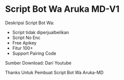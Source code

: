 <h1> Script Bot Wa Aruka MD-V1 </h1>

Deskripsi Script Bot Wa:
* Script tidak diperjualbelikan
* Script No Enc
* Free Apikey
* Fitur 100+
* Support Pairing Code

Sumber Download: Dari Youtube

Thanks Untuk Pembuat Script Bot Wa Aruka-MD
